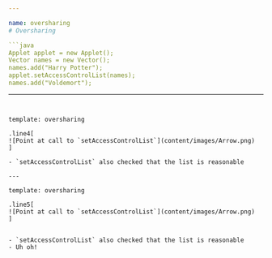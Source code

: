 ```yaml
---

name: oversharing
# Oversharing

```java
Applet applet = new Applet();
Vector names = new Vector();
names.add("Harry Potter");
applet.setAccessControlList(names);
names.add("Voldemort");
```

---
```


template: oversharing

.line4[
![Point at call to `setAccessControlList`](content/images/Arrow.png)
]

- `setAccessControlList` also checked that the list is reasonable

---

template: oversharing

.line5[
![Point at call to `setAccessControlList`](content/images/Arrow.png)
]


- `setAccessControlList` also checked that the list is reasonable
- Uh oh!

